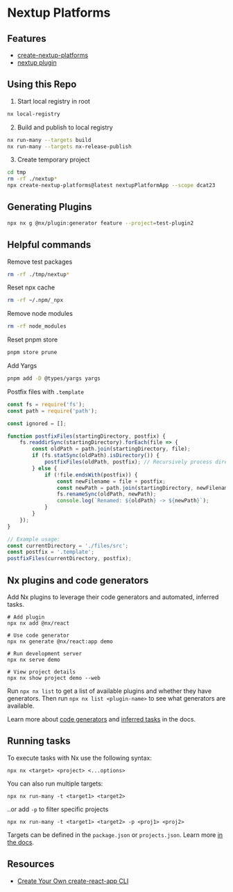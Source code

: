 # Nextup Platforms

## Features
* [create-nextup-platforms](./packages/create-nextup-platforms/README.md)
* [nextup plugin](./packages/nextup/README.md)

## Using this Repo

1. Start local registry in root
```bash
nx local-registry
```

2. Build and publish to local registry
```bash
nx run-many --targets build
nx run-many --targets nx-release-publish
```
3. Create temporary project

```bash
cd tmp
rm -rf ./nextup*
npx create-nextup-platforms@latest nextupPlatformApp --scope dcat23
```

## Generating Plugins

```bash
npx nx g @nx/plugin:generator feature --project=test-plugin2
```

## Helpful commands

Remove test packages
```bash
rm -rf ./tmp/nextup* 
```

Reset npx cache
```bash
rm -rf ~/.npm/_npx
```

Remove node modules
```bash
rm -rf node_modules
```

Reset pnpm store
```bash
pnpm store prune
```

Add Yargs
```bash
pnpm add -D @types/yargs yargs 
```

Postfix files with `.template`

```javascript
const fs = require('fs');
const path = require('path');

const ignored = [];

function postfixFiles(startingDirectory, postfix) {
    fs.readdirSync(startingDirectory).forEach(file => {
        const oldPath = path.join(startingDirectory, file);
        if (fs.statSync(oldPath).isDirectory()) {
            postfixFiles(oldPath, postfix); // Recursively process directories
        } else {
            if (!file.endsWith(postfix)) {
                const newFilename = file + postfix;
                const newPath = path.join(startingDirectory, newFilename);
                fs.renameSync(oldPath, newPath);
                console.log(`Renamed: ${oldPath} -> ${newPath}`);
            }
        }
    });
}

// Example usage:
const currentDirectory = './files/src';
const postfix = '.template';
postfixFiles(currentDirectory, postfix);

```
## Nx plugins and code generators

Add Nx plugins to leverage their code generators and automated, inferred tasks.

```
# Add plugin
npx nx add @nx/react

# Use code generator
npx nx generate @nx/react:app demo

# Run development server
npx nx serve demo

# View project details
npx nx show project demo --web
```

Run `npx nx list` to get a list of available plugins and whether they have generators. Then run `npx nx list <plugin-name>` to see what generators are available.

Learn more about [code generators](https://nx.dev/features/generate-code) and [inferred tasks](https://nx.dev/concepts/inferred-tasks) in the docs.

## Running tasks

To execute tasks with Nx use the following syntax:

```
npx nx <target> <project> <...options>
```

You can also run multiple targets:

```
npx nx run-many -t <target1> <target2>
```

..or add `-p` to filter specific projects

```
npx nx run-many -t <target1> <target2> -p <proj1> <proj2>
```

Targets can be defined in the `package.json` or `projects.json`. Learn more [in the docs](https://nx.dev/features/run-tasks).

## Resources

- [Create Your Own create-react-app CLI](https://blog.nrwl.io/create-your-own-create-react-app-cli-d1bf13904e35)

